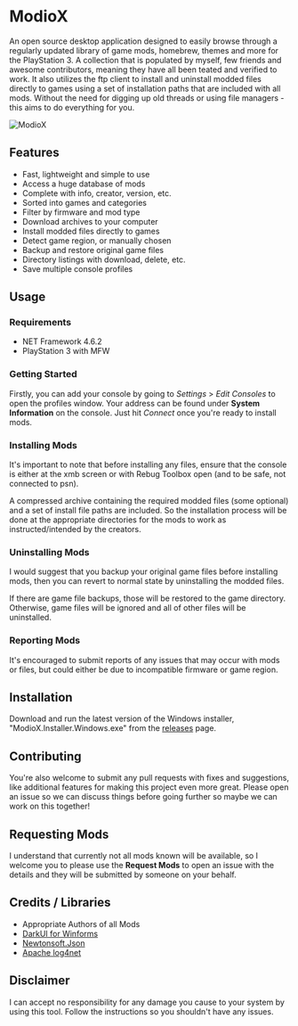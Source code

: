 <h1 align="left">ModioX</h1>

An open source desktop application designed to easily browse through a regularly updated library of game mods, homebrew, themes and more for the PlayStation 3. A collection that is populated by myself, few friends and awesome contributors, meaning they have all been teated and verified to work. It also utilizes the ftp client to install and uninstall modded files directly to games using a set of installation paths that are included with all mods. Without the need for digging up old threads or using file managers - this aims to do everything for you. 

![ModioX](https://github.com/ohhsoash/ModioX/blob/master/Screenshots/Screenshot1.png?raw=true) 

## Features
* Fast, lightweight and simple to use
* Access a huge database of mods
* Complete with info, creator, version, etc.
* Sorted into games and categories
* Filter by firmware and mod type
* Download archives to your computer
* Install modded files directly to games
* Detect game region, or manually chosen
* Backup and restore original game files
* Directory listings with download, delete, etc.
* Save multiple console profiles

## Usage

### Requirements
* NET Framework 4.6.2
* PlayStation 3 with MFW

### Getting Started
Firstly, you can add your console by going to _Settings_ > _Edit Consoles_ to open the profiles window. Your address can be found under **System Information** on the console. Just hit *Connect* once you're ready to install mods. 

### Installing Mods
It's important to note that before installing any files, ensure that the console is either at the xmb screen or with Rebug Toolbox open (and to be safe, not connected to psn).

A compressed archive containing the required modded files (some optional) and a set of install file paths are included. So the installation process will be done at the appropriate directories for the mods to work as instructed/intended by the creators.

### Uninstalling Mods
I would suggest that you backup your original game files before installing mods, then you can revert to normal state by uninstalling the modded files.

If there are game file backups, those will be restored to the game directory. Otherwise, game files will be ignored and all of other files will be uninstalled. 

### Reporting Mods
It's encouraged to submit reports of any issues that may occur with mods or files, but could either be due to incompatible firmware or game region. 

## Installation
Download and run the latest version of the Windows installer, "ModioX.Installer.Windows.exe" from the [releases](https://github.com/ohhsoash/ModioX/releases/latest) page.

## Contributing
You're also welcome to submit any pull requests with fixes and suggestions, like additional features for making this project even more great. Please open an issue so we can discuss things before going further so maybe we can work on this together!

## Requesting Mods
I understand that currently not all mods known will be available, so I welcome you to please use the **Request Mods** to open an issue with the details and they will be submitted by someone on your behalf.

## Credits / Libraries
- Appropriate Authors of all Mods
- [DarkUI for Winforms](https://github.com/RobinPerris/DarkUI)
- [Newtonsoft.Json](https://www.newtonsoft.com/json)
- [Apache log4net](https://logging.apache.org/log4net/)

## Disclaimer
I can accept no responsibility for any damage you cause to your system by using this tool. Follow the instructions so you shouldn't have any issues.
